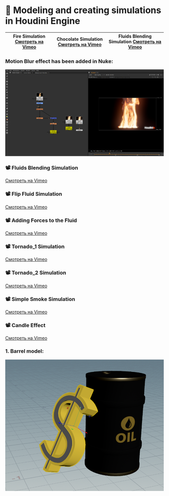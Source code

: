  # 🌟  Modeling and creating simulations in Houdini Engine

| Fire Simulation [Смотреть на Vimeo](https://vimeo.com/manage/videos/1036484069) | Chocolate Simulation [Смотреть на Vimeo](https://vimeo.com/manage/videos/1037379231) |  Fluids Blending Simulation [Смотреть на Vimeo](https://vimeo.com/manage/videos/1036681194) |
|:------------------------------------------------------------------------------------------------------:|:-----------------------------------------------------------------------------------------:|:-----------------------------------------------------------------------------------------:|

 ### Motion Blur effect has been added in Nuke:
![7](https://github.com/Mirabird/Houdini_projects/blob/Pics/Fire.png)

   ### 📽 Fluids Blending Simulation
[Смотреть на Vimeo](https://vimeo.com/manage/videos/1036682315)

   ### 📽 Flip Fluid Simulation
[Смотреть на Vimeo](https://vimeo.com/manage/videos/1036681194)

   ### 📽 Adding Forces to the Fluid
[Смотреть на Vimeo](https://vimeo.com/manage/videos/1036718589)

   ### 📽 Tornado_1 Simulation
[Смотреть на Vimeo](https://vimeo.com/manage/videos/1035014969)

  ### 📽 Tornado_2 Simulation
[Смотреть на Vimeo](https://vimeo.com/manage/videos/1035014383)

 ### 📽 Simple Smoke Simulation
[Смотреть на Vimeo](https://vimeo.com/manage/videos/1034649055)

 ### 📽 Candle Effect
[Смотреть на Vimeo](https://vimeo.com/manage/videos/1034646587)

### 1. Barrel model:
![1](https://github.com/Mirabird/Houdini_projects/blob/Pics/Barrel.png)




